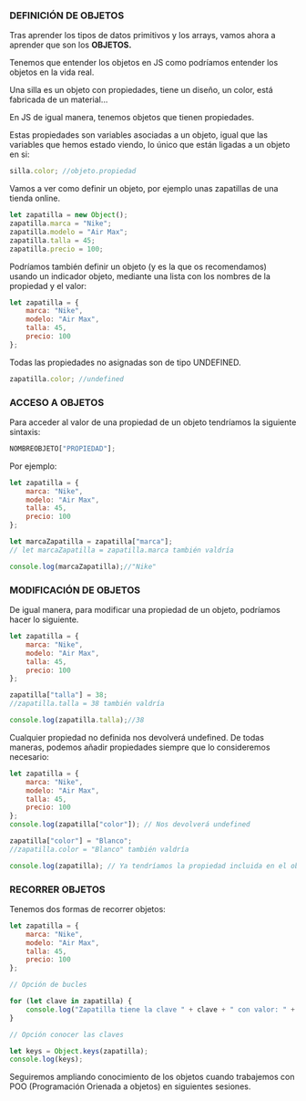 ### **DEFINICIÓN DE OBJETOS**

Tras aprender los tipos de datos primitivos y los arrays, vamos ahora a aprender que son los **OBJETOS.**

Tenemos que entender los objetos en JS como podríamos entender los objetos en la vida real. 

Una silla es un objeto con propiedades, tiene un diseño, un color, está fabricada de un material…

En JS de igual manera, tenemos objetos que tienen propiedades.

Estas propiedades son variables asociadas a un objeto, igual que las variables que hemos estado viendo, lo único que están ligadas a un objeto en si:


```jsx
silla.color; //objeto.propiedad
```


Vamos a ver como definir un objeto, por ejemplo unas zapatillas de una tienda online.


```jsx
let zapatilla = new Object();
zapatilla.marca = "Nike";
zapatilla.modelo = "Air Max";
zapatilla.talla = 45;
zapatilla.precio = 100;
```


Podríamos también definir un objeto (y es la que os recomendamos) usando un indicador objeto, mediante una lista con los nombres de la propiedad y el valor:


```jsx
let zapatilla = {
	marca: "Nike",
	modelo: "Air Max",
	talla: 45,
	precio: 100
};
```


Todas las propiedades no asignadas son de tipo UNDEFINED.


```jsx
zapatilla.color; //undefined
```


### **ACCESO A OBJETOS**

Para acceder al valor de una propiedad de un objeto tendríamos la siguiente sintaxis:


```jsx
NOMBREOBJETO["PROPIEDAD"]; 
```


Por ejemplo:

```jsx
let zapatilla = {
	marca: "Nike",
	modelo: "Air Max",
	talla: 45,
	precio: 100
};

let marcaZapatilla = zapatilla["marca"];
// let marcaZapatilla = zapatilla.marca también valdría

console.log(marcaZapatilla);//"Nike"
```


### **MODIFICACIÓN DE OBJETOS**

De igual manera, para modificar una propiedad de un objeto, podríamos hacer lo siguiente. 


```jsx
let zapatilla = {
	marca: "Nike",
	modelo: "Air Max",
	talla: 45,
	precio: 100
};

zapatilla["talla"] = 38;
//zapatilla.talla = 38 también valdría

console.log(zapatilla.talla);//38
```


Cualquier propiedad no definida nos devolverá undefined. De todas maneras, podemos añadir propiedades siempre que lo consideremos necesario:


```jsx
let zapatilla = {
	marca: "Nike",
	modelo: "Air Max",
	talla: 45,
	precio: 100
};
console.log(zapatilla["color"]); // Nos devolverá undefined

zapatilla["color"] = "Blanco";
//zapatilla.color = "Blanco" también valdría

console.log(zapatilla); // Ya tendríamos la propiedad incluida en el objeto
```


### RECORRER OBJETOS

Tenemos dos formas de recorrer objetos:


```jsx
let zapatilla = {
	marca: "Nike",
	modelo: "Air Max",
	talla: 45,
	precio: 100
};

// Opción de bucles

for (let clave in zapatilla) {
    console.log("Zapatilla tiene la clave " + clave + " con valor: " + zapatilla[clave]);
}

// Opción conocer las claves

let keys = Object.keys(zapatilla);
console.log(keys);
```


Seguiremos ampliando conocimiento de los objetos cuando trabajemos con POO (Programación Orienada a objetos) en siguientes sesiones.

 
